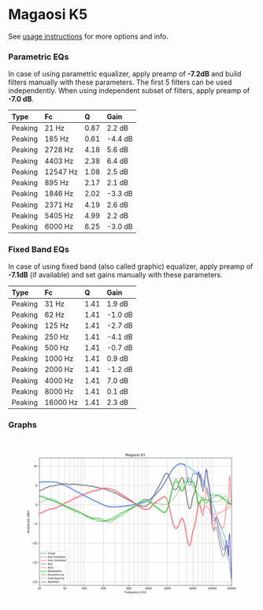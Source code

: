 # Magaosi K5
See [usage instructions](https://github.com/jaakkopasanen/AutoEq#usage) for more options and info.

### Parametric EQs
In case of using parametric equalizer, apply preamp of **-7.2dB** and build filters manually
with these parameters. The first 5 filters can be used independently.
When using independent subset of filters, apply preamp of **-7.0 dB**.

| Type    | Fc       |    Q | Gain    |
|:--------|:---------|:-----|:--------|
| Peaking | 21 Hz    | 0.87 | 2.2 dB  |
| Peaking | 185 Hz   | 0.61 | -4.4 dB |
| Peaking | 2728 Hz  | 4.18 | 5.6 dB  |
| Peaking | 4403 Hz  | 2.38 | 6.4 dB  |
| Peaking | 12547 Hz | 1.08 | 2.5 dB  |
| Peaking | 895 Hz   | 2.17 | 2.1 dB  |
| Peaking | 1846 Hz  | 2.02 | -3.3 dB |
| Peaking | 2371 Hz  | 4.19 | 2.6 dB  |
| Peaking | 5405 Hz  | 4.99 | 2.2 dB  |
| Peaking | 6000 Hz  | 6.25 | -3.0 dB |

### Fixed Band EQs
In case of using fixed band (also called graphic) equalizer, apply preamp of **-7.1dB**
(if available) and set gains manually with these parameters.

| Type    | Fc       |    Q | Gain    |
|:--------|:---------|:-----|:--------|
| Peaking | 31 Hz    | 1.41 | 1.9 dB  |
| Peaking | 62 Hz    | 1.41 | -1.0 dB |
| Peaking | 125 Hz   | 1.41 | -2.7 dB |
| Peaking | 250 Hz   | 1.41 | -4.1 dB |
| Peaking | 500 Hz   | 1.41 | -0.7 dB |
| Peaking | 1000 Hz  | 1.41 | 0.9 dB  |
| Peaking | 2000 Hz  | 1.41 | -1.2 dB |
| Peaking | 4000 Hz  | 1.41 | 7.0 dB  |
| Peaking | 8000 Hz  | 1.41 | 0.1 dB  |
| Peaking | 16000 Hz | 1.41 | 2.3 dB  |

### Graphs
![](./Magaosi%20K5.png)